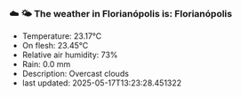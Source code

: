 ### ☁️ 🌤️  The weather in Florianópolis is: Florianópolis

- Temperature: 23.17°C
- On flesh: 23.45°C
- Relative air humidity: 73%
- Rain: 0.0 mm
- Description: Overcast clouds
- last updated: 2025-05-17T13:23:28.451322

